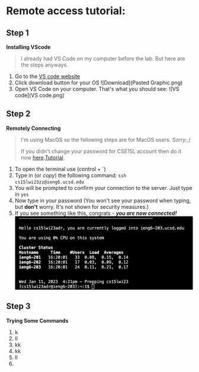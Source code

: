 # Remote access tutorial:
## Step 1
**Installing VScode**
> I already had VS Code on my computer before the lab. But here are the steps anyways.
1. Go to the [VS code website](https://code.visualstudio.com/download)
2. Click download button for your OS 
![Download](Pasted Graphic.png)
3. Open VS Code on your computer.
That's what you should see:
![VS code](VS code.png)
## Step 2
**Remotely Connecting** 
> I'm using MacOS so the following steps are for MacOS users. *Sorry:,(*
> 
> If you didn't change your password for CSE15L account then do it now [here](https://sdacs.ucsd.edu/~icc/index.php).[Tutorial](https://docs.google.com/document/d/1hs7CyQeh-MdUfM9uv99i8tqfneos6Y8bDU0uhn1wqho/edit).
1. To open the terminal use (control + `)
2. Type in (or *copy*) the following command: `ssh cs15lwi23zz@ieng6.ucsd.edu`
3. You will be prompted to confirm your connection to the server. Just type in `yes`
4. Now type in your password (You won't see your password when typing, but **don't** worry. It's not shown for security measures.)
5. If you see something like this, congrats - ***you are now connected!***
![Login](login.png)
## Step 3
**Trying Some Commands**
1. k
2. ll
3. kk
4. kk
5. ll
6. 
